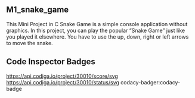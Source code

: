 ## M1_snake_game

This Mini Project in C Snake Game is a simple console application without graphics. In this project, you can play the popular “Snake Game” just like you played it elsewhere. You have to use the up, down, right or left arrows to move the snake.

## Code Inspector Badges

https://api.codiga.io/project/30010/score/svg
https://api.codiga.io/project/30010/status/svg
codacy-badger:codacy-badge